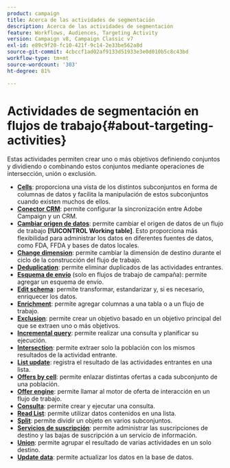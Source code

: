 ```yaml
---
product: campaign
title: Acerca de las actividades de segmentación
description: Acerca de las actividades de segmentación
feature: Workflows, Audiences, Targeting Activity
version: Campaign v8, Campaign Classic v7
exl-id: e89c9f20-fc10-421f-9c14-2e33be562a8d
source-git-commit: 4cbccf1ad02af9133d51933e3e0d010b5c8c43bd
workflow-type: tm+mt
source-wordcount: '303'
ht-degree: 81%

---
```


# Actividades de segmentación en flujos de trabajo{#about-targeting-activities}

Estas actividades permiten crear uno o más objetivos definiendo conjuntos y dividiendo o combinando estos conjuntos mediante operaciones de intersección, unión o exclusión.

* **[Cells](cells.md)**: proporciona una vista de los distintos subconjuntos en forma de columnas de datos y facilita la manipulación de estos subconjuntos cuando existen muchos de ellos.
* **[Conector CRM](crm-connector.md)**: permite configurar la sincronización entre Adobe Campaign y un CRM.
* **[Cambiar origen de datos](change-data-source.md)**: permite cambiar el origen de datos de un flujo de trabajo **[!UICONTROL Working table]**. Esto proporciona más flexibilidad para administrar los datos en diferentes fuentes de datos, como FDA, FFDA y bases de datos locales.
* **[Change dimension](change-dimension.md)**: permite cambiar la dimensión de destino durante el ciclo de la construcción del flujo de trabajo.
* **[Deduplication](deduplication.md)**: permite eliminar duplicados de las actividades entrantes.
* **[Esquema de envío](delivery-outline.md)** (solo en flujos de trabajo de campaña): permite agregar un esquema de envío.
* **[Edit schema](edit-schema.md)**: permite transformar, estandarizar y, si es necesario, enriquecer los datos.
* **[Enrichment](enrichment.md)**: permite agregar columnas a una tabla o a un flujo de trabajo.
* **[Exclusion](exclusion.md)**: permite crear un objetivo basado en un objetivo principal del que se extraen uno o más objetivos.
* **[Incremental query](incremental-query.md)**: permite realizar una consulta y planificar su ejecución.
* **[Intersection](intersection.md)**: permite extraer solo la población con los mismos resultados de la actividad entrante.
* **[List update](list-update.md)**: registra el resultado de las actividades entrantes en una lista.
* **[Offers by cell](offers-by-cell.md)**: permite enlazar distintas ofertas a cada subconjunto de una población.
* **[Offer engine](offer-engine.md)**: permite llamar al motor de oferta de interacción en un flujo de trabajo.
* **[Consulta](query.md)**: permite crear y ejecutar una consulta.
* **[Read List](read-list.md)**: permite utilizar datos contenidos en una lista.
* **[Split](split.md)**: permite dividir un objeto en varios subconjuntos.
* **[Servicios de suscripción](subscription-services.md)**: permite administrar las suscripciones de destino y las bajas de suscripción a un servicio de información.
* **[Union](union.md)**: permite agrupar el resultado de varias actividades en un solo destino.
* **[Update data](update-data.md)**: permite actualizar los datos en la base de datos.
